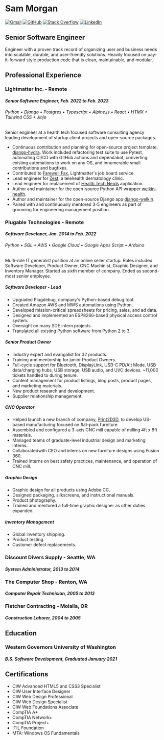 # Sam Morgan

[![Gmail](https://img.shields.io/badge/Gmail-D14836?style=for-the-badge&logo=gmail&logoColor=white)](mailto:sam@samamorgan.com)
[![GitHub](https://img.shields.io/badge/github-%23121011.svg?style=for-the-badge&logo=github&logoColor=white)](https://github.com/samamorgan)
[![Stack Overflow](https://img.shields.io/badge/-Stackoverflow-FE7A16?style=for-the-badge&logo=stack-overflow&logoColor=white)](https://stackoverflow.com/users/4881095/)
[![LinkedIn](https://img.shields.io/badge/linkedin-%230077B5.svg?style=for-the-badge&logo=linkedin&logoColor=white)](https://linkedin.com/in/sam-a-morgan)

## Senior Software Engineer

Engineer with a proven track record of organizing user and business needs into scalable, durable, and user-friendly solutions. Heavily focused on pay-it-forward style production code that is clean, maintainable, and modular.

## Professional Experience

### Lightmatter Inc. - Remote

#### _Senior Software Engineer, Feb. 2022 to Feb. 2023_

###### Python • Django • Postgres • Typescript • Alpine.js • React • HTMX • Tailwind CSS • Jinja

Senior engineer at a health tech focused software consulting agency leading development of startup client projects and open-source packages.

- Continuous contribution and planning for open-source project template, [django-hydra](https://github.com/Lightmatter/django-hydra). Work included refactoring test suite to use Pytest, automating CI/CD with GitHub actions and dependabot, converting existing automations to work on any OS, and innumerable small contributions and bugfixes.
- Contributed to [Farewell Fax](https://www.farewellfax.com/), Lightmatter's job board service.
- Lead engineer for [Zest](https://www.joinzest.com/), a telehealth dermatology clinic.
- Lead engineer for replacement of [Health Tech Nerds](https://www.healthtechnerds.com/) application.
- Author and maintainer for the open-source Python API wrapper [welkin-health](https://github.com/Lightmatter/welkin-health).
- Author and maintainer for the open-source Django app [django-welkin](https://github.com/Lightmatter/django-welkin).
- Paired with and continuously mentored 3-5 engineers as part of grooming for engineering management position.

### Plugable Technologies - Remote

#### _Software Developer, Jan. 2014 to Feb. 2022_

###### Python • SQL • AWS • Google Cloud • Google Apps Script • Arduino

Multi-role IT generalist position at an online seller startup. Roles included Software Developer, Product Owner, CNC Machinist, Graphic Designer, and Inventory Manager. Started as sixth member of company. Ended as second-most senior employee.

##### _Software Developer - Lead_

- Upgraded Plugdebug, company's Python-based debug tool.
- Created Amazon AWS and MWS automations using Python.
- Developed mission-critical spreadsheets for pricing, sales, and ad data.
- Designed and implemented an ESP8266-based physical access control system.
- Oversight on many SDE intern projects.
- Translated all existing Python software from Python 2 to 3.

##### _Senior Product Owner_

- Industry expert and evangalist for 32 products.
- Training and mentorship for junior Product Owners.
- Full-cycle support for Bluetooth, DisplayLink, USB-C PD/Alt Mode, USB data/charging hubs, USB storage, USB audio, and UVC devices. ~11,000 tickets handled to during tenure.
- Content management for product listings, blog posts, product pages, and marketing materials.
- New product research and development.
- Supplier relationship management.

##### _CNC Operator_

- Helped launch a new branch of company, [Print2D3D](https://www.print2d3d.com/), to develop US-based manufacturing focused on flat-pack furniture.
- Assembled and configured a 3-axis CNC mill capable of milling 4ft x 8ft materials.
- Managed teams of graduate-level industrial design and marketing interns.
- Collaboratedwith CEO and interns on new furniture designs using Fusion 360.
- Trained interns on best safety practices, maintenance, and operation of CNC mill.

##### _Graphic Design_

- Graphic design for all products using Adobe CC.
- Designed packaging, silkscreens, and instructional manuals.
- Product photography.
- Trained and mentored a full-time graphic designer as other duties expanded.

##### _Inventory Management_

- Global inventory shipping.
- Product testing.
- Customer defect replacements.

### Discount Divers Supply - Seattle, WA

#### _System Administrator, 2013 to 2014_

### The Computer Shop - Renton, WA

#### _Computer Repair Technician, 2005 to 2013_

### Fletcher Contracting - Molalla, OR

#### _Construction Laborer, 2004 to 2005_

## Education

### Western Governors University of Washington

#### _B.S. Software Development, Graduated January 2021_

## Certifications

- CIW Advanced HTML5 and CSS3 Specialist
- CIW User Interface Designer
- CIW Web Design Professional
- CIW Web Design Specialist
- CIW Web Foundations Associate
- CompTIA A+
- CompTIA Network+
- CompTIA Project+
- ITIL Foundation
- MTA: Windows OS Fundamentals
